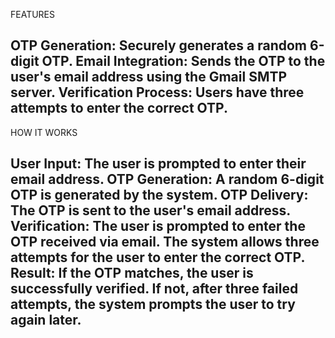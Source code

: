 FEATURES


OTP Generation: Securely generates a random 6-digit OTP.
Email Integration: Sends the OTP to the user's email address using the Gmail SMTP server.
Verification Process: Users have three attempts to enter the correct OTP.
------------------------------------------------------------------------------------------------------------------------------------------------------------------------------------------


HOW IT WORKS


User Input: The user is prompted to enter their email address.
OTP Generation: A random 6-digit OTP is generated by the system.
OTP Delivery: The OTP is sent to the user's email address.
Verification: The user is prompted to enter the OTP received via email. The system allows three attempts for the user to enter the correct OTP.
Result: If the OTP matches, the user is successfully verified. If not, after three failed attempts, the system prompts the user to try again later.
---------------------------------------------------------------------------------------------------------------------------------------------------------------------------------------------
